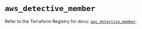# `aws_detective_member`

Refer to the Terraform Registry for docs: [`aws_detective_member`](https://registry.terraform.io/providers/hashicorp/aws/4.54.0/docs/resources/detective_member).
